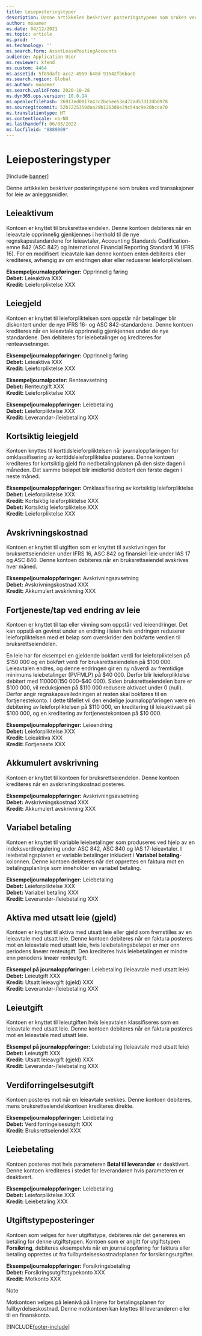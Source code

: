 ```yaml
---
title: Leieposteringstyper
description: Denne artikkelen beskriver posteringstypene som brukes ved transaksjoner for leie av anleggsmidler.
author: moaamer
ms.date: 04/12/2021
ms.topic: article
ms.prod: ''
ms.technology: ''
ms.search.form: AssetLeasePostingAccounts
audience: Application User
ms.reviewer: kfend
ms.custom: 4464
ms.assetid: 5f89daf1-acc2-4959-b48d-91542fb6bacb
ms.search.region: Global
ms.author: moaamer
ms.search.validFrom: 2020-10-28
ms.dyn365.ops.version: 10.0.14
ms.openlocfilehash: 26917ed0017e43c2be5ee53e472ad57d12db0978
ms.sourcegitcommit: 52b7225350daa29b1263d8e29c54ac9e20bcca70
ms.translationtype: HT
ms.contentlocale: nb-NO
ms.lasthandoff: 06/03/2022
ms.locfileid: "8889069"
---
```

# <a name="lease-posting-types"></a>Leieposteringstyper

[!include [banner](../includes/banner.md)]

Denne artikkelen beskriver posteringstypene som brukes ved transaksjoner for leie av anleggsmidler.

## <a name="lease-asset"></a>Leieaktivum

Kontoen er knyttet til bruksrettseiendelen. Denne kontoen debiteres når en leieavtale opprinnelig gjenkjennes i henhold til de nye regnskapsstandardene for leieavtaler, Accounting Standards Codification-emne 842 (ASC 842) og International Financial Reporting Standard 16 (IFRS 16). For en modifisert leieavtale kan denne kontoen enten debiteres eller krediteres, avhengig av om endringen øker eller reduserer leieforpliktelsen.

**Eksempeljournaloppføringer:** Opprinnelig føring<br>
**Debet:** Leieaktiva XXX<br>
**Kredit:** Leieforpliktelse XXX

## <a name="lease-liability"></a>Leiegjeld

Kontoen er knyttet til leieforpliktelsen som oppstår når betalinger blir diskontert under de nye IFRS 16- og ASC 842-standardene. Denne kontoen krediteres når en leieavtale opprinnelig gjenkjennes under de nye standardene. Den debiteres for leiebetalinger og krediteres for renteavsetninger.

**Eksempeljournaloppføringer:** Opprinnelig føring<br>
**Debet:** Leieaktiva XXX<br>
**Kredit:** Leieforpliktelse XXX

**Eksempeljournalposter:** Renteavsetning<br>
**Debet:** Renteutgift XXX<br>
**Kredit:** Leieforpliktelse XXX

**Eksempeljournaloppføringer:** Leiebetaling<br>
**Debet:** Leieforpliktelse XXX<br>
**Kredit:** Leverandør-/leiebetaling XXX

## <a name="short-term-lease-liability"></a>Kortsiktig leiegjeld

Kontoen knyttes til korttidsleieforpliktelsen når journaloppføringen for omklassifisering av korttidsleieforpliktelse posteres. Denne kontoen krediteres for kortsiktig gjeld fra nedbetalingplanen på den siste dagen i måneden. Det samme beløpet blir imidlertid debitert den første dagen i neste måned.

**Eksempeljournaloppføringer:** Omklassifisering av kortsiktig leieforpliktelse<br>
**Debet:** Leieforpliktelse XXX<br>
**Kredit:** Kortsiktig leieforpliktelse XXX<br>
**Debet:** Kortsiktig leieforpliktelse XXX<br>
**Kredit:** Leieforpliktelse XXX

## <a name="depreciation-expense"></a>Avskrivningskostnad

Kontoen er knyttet til utgiften som er knyttet til avskrivningen for bruksrettseiendelen under IFRS 16, ASC 842 og finansiell leie under IAS 17 og ASC 840. Denne kontoen debiteres når en bruksrettseiendel avskrives hver måned.

**Eksempeljournaloppføringer:** Avskrivningsavsetning<br>
**Debet:** Avskrivningskostnad XXX<br>
**Kredit:** Akkumulert avskrivning XXX

## <a name="gainloss-on-lease-modification"></a>Fortjeneste/tap ved endring av leie

Kontoen er knyttet til tap eller vinning som oppstår ved leieendringer. Det kan oppstå en gevinst under en endring i leien hvis endringen reduserer leieforpliktelsen med et beløp som overskrider den bokførte verdien til bruksrettseiendelen.

En leie har for eksempel en gjeldende bokført verdi for leieforpliktelsen på $150 000 og en bokført verdi for bruksrettseiendelen på $100 000. Leieavtalen endres, og denne endringen gir en ny nåverdi av fremtidige minimums leiebetalinger (PVFMLP) på $40 000. Derfor blir leieforpliktelse debitert med $110 000 ($150 000–$40 000). Siden bruksrettseiendelen bare er $100 000, vil reduksjonen på $110 000 redusere aktivaet under 0 (null). Derfor angir regnskapsveiledningen at resten skal bokføres til en fortjenestekonto. I dette tilfellet vil den endelige journaloppføringen være en debitering av leieforpliktelsen på $110 000, en kreditering til leieaktivaet på $100 000, og en kreditering av fortjenestekontoen på $10 000.

**Eksempeljournaloppføringer:** Leieendring<br>
**Debet:** Leieforpliktelse XXX<br>
**Kredit:** Leieaktiva XXX<br>
**Kredit:** Fortjeneste XXX

## <a name="accumulated-depreciation"></a>Akkumulert avskrivning

Kontoen er knyttet til kontoen for bruksrettseiendelen. Denne kontoen krediteres når en avskrivningskostnad posteres.

**Eksempeljournaloppføringer:** Avskrivningsavsetning<br>
**Debet:** Avskrivningskostnad XXX<br>
**Kredit:** Akkumulert avskrivning XXX

## <a name="variable-payment"></a>Variabel betaling

Kontoen er knyttet til variable leiebetalinger som produseres ved hjelp av en indeksverdiregulering under ASC 842, ASC 840 og IAS 17-leieavtaler. I leiebetalingsplanen er variable betalinger inkludert i **Variabel betaling**-kolonnen. Denne kontoen debiteres når det opprettes en faktura mot en betalingsplanlinje som inneholder en variabel betaling.

**Eksempeljournaloppføringer:** Leiebetaling<br>
**Debet:** Leieforpliktelse XXX<br>
**Debet:** Variabel betaling XXX<br>
**Kredit:** Leverandør-/leiebetaling XXX

## <a name="deferred-rent-asset-liability"></a>Aktiva med utsatt leie (gjeld)

Kontoen er knyttet til aktiva med utsatt leie eller gjeld som fremstilles av en leieavtale med utsatt leie. Denne kontoen debiteres når en faktura posteres mot en leieavtale med utsatt leie, hvis leiebetalingsbeløpet er mer enn periodens lineær renteutgift. Den krediteres hvis leiebetalingen er mindre enn periodens lineær renteutgift.

**Eksempel på journaloppføringer:** Leiebetaling (leieavtale med utsatt leie)<br>
**Debet:** Leieutgift XXX<br>
**Kredit:** Utsatt leieavgift (gjeld) XXX<br>
**Kredit:** Leverandør-/leiebetaling XXX

## <a name="lease-expense"></a>Leieutgift

Kontoen er knyttet til leieutgiften hvis leieavtalen klassifiseres som en leieavtale med utsatt leie. Denne kontoen debiteres når en faktura posteres mot en leieavtale med utsatt leie.

**Eksempel på journaloppføringer:** Leiebetaling (leieavtale med utsatt leie)<br>
**Debet:** Leieutgift XXX<br>
**Kredit:** Utsatt leieavgift (gjeld) XXX<br>
**Kredit:** Leverandør-/leiebetaling XXX

## <a name="impairment-expense"></a>Verdiforringelsesutgift

Kontoen posteres mot når en leieavtale svekkes. Denne kontoen debiteres, mens bruksrettseiendelskontoen krediteres direkte.

**Eksempeljournaloppføringer:** Leiebetaling<br>
**Debet:** Verdiforringelsesutgift XXX<br>
**Kredit:** Bruksrettseiendel XXX

## <a name="lease-payment"></a>Leiebetaling

Kontoen posteres mot hvis parameteren **Betal til leverandør** er deaktivert. Denne kontoen krediteres i stedet for leverandøren hvis parameteren er deaktivert.

**Eksempeljournaloppføringer:** Leiebetaling<br>
**Debet:** Leieforpliktelse XXX<br>
**Kredit:** Leiebetaling XXX

## <a name="expense-type-postings"></a>Utgiftstypeposteringer

Kontoen som velges for hver utgiftstype, debiteres når det genereres en betaling for denne utgiftstypen. Kontoen som er angitt for utgiftstypen **Forsikring**, debiteres eksempelvis når en journaloppføring for faktura eller betaling opprettes ut fra fullbyrdelseskostnadsplanen for forsikringsutgifter.

**Eksempeljournaloppføringer:** Forsikringsbetaling<br>
**Debet:** Forsikringsutgiftstypekonto XXX<br>
**Kredit:** Motkonto XXX

> [!NOTE]
> Motkontoen velges på leienivå på linjene for betalingsplanen for fullbyrdelseskostnad. Denne motkontoen kan knyttes til leverandøren eller til en finanskonto.


[!INCLUDE[footer-include](../../includes/footer-banner.md)]
